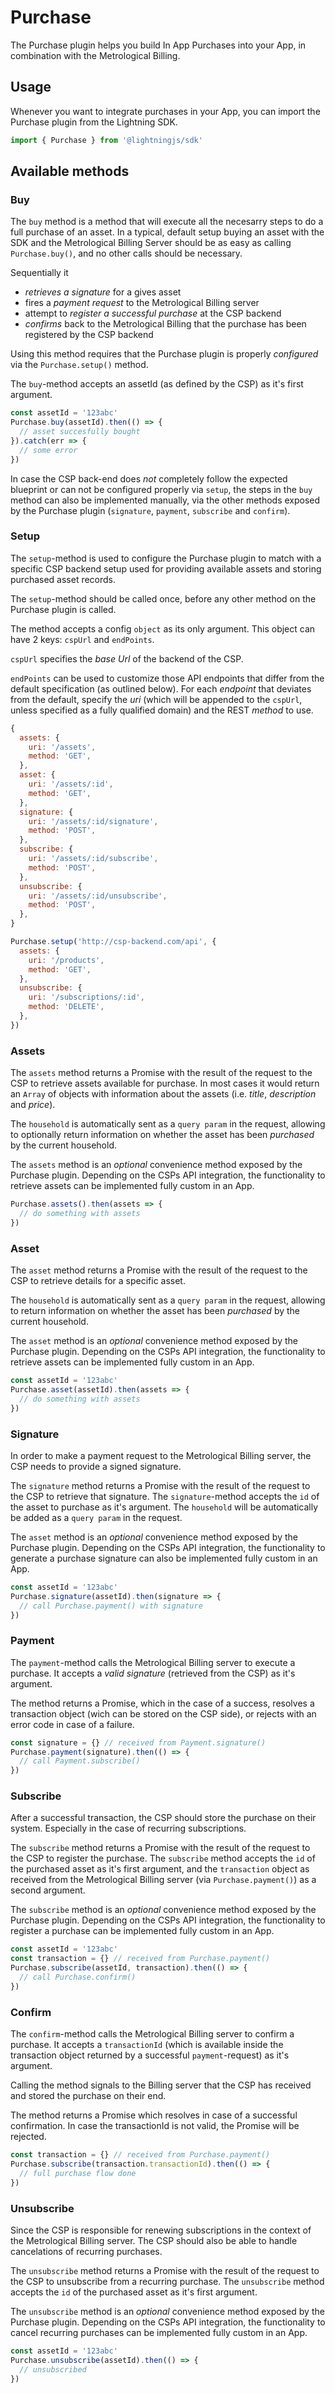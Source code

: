 # Purchase

The Purchase plugin helps you build In App Purchases into your App, in combination with the Metrological Billing.

## Usage

Whenever you want to integrate purchases in your App, you can import the Purchase plugin from the Lightning SDK.

```js
import { Purchase } from '@lightningjs/sdk'
```

## Available methods

### Buy

The `buy` method is a method that will execute all the necesarry steps to do a full purchase of an asset. In a typical, default setup buying an asset with the SDK and the Metrological Billing Server should be as easy as calling `Purchase.buy()`, and no other calls should be necessary.

Sequentially it

- _retrieves a signature_ for a gives asset
- fires a _payment request_ to the Metrological Billing server
- attempt to _register a successful purchase_ at the CSP backend
- _confirms_ back to the Metrological Billing that the purchase has been registered by the CSP backend

Using this method requires that the Purchase plugin is properly _configured_ via the `Purchase.setup()` method.

The `buy`-method accepts an assetId (as defined by the CSP) as it's first argument.

```js
const assetId = '123abc'
Purchase.buy(assetId).then(() => {
  // asset succesfully bought
}).catch(err => {
  // some error
})
```

In case the CSP back-end does _not_ completely follow the expected blueprint or can not be configured properly via `setup`, the steps in the `buy` method can also be implemented manually, via the other methods exposed by the Purchase plugin (`signature`, `payment`, `subscribe` and `confirm`).


### Setup

The `setup`-method is used to configure the Purchase plugin to match with a specific CSP backend setup used for providing available assets and storing purchased asset records.

The `setup`-method should be called once, before any other method on the Purchase plugin is called.

The method accepts a config `object` as its only argument. This object can have 2 keys: `cspUrl` and `endPoints`.

`cspUrl` specifies the _base Url_ of the backend of the CSP.

`endPoints` can be used to customize those API endpoints that differ from the default specification (as outlined below). For each _endpoint_ that deviates from the default, specify the _uri_ (which will be appended to the `cspUrl`, unless specified as a fully qualified domain) and the REST _method_ to use.

```js
{
  assets: {
    uri: '/assets',
    method: 'GET',
  },
  asset: {
    uri: '/assets/:id',
    method: 'GET',
  },
  signature: {
    uri: '/assets/:id/signature',
    method: 'POST',
  },
  subscribe: {
    uri: '/assets/:id/subscribe',
    method: 'POST',
  },
  unsubscribe: {
    uri: '/assets/:id/unsubscribe',
    method: 'POST',
  },
}
```

```js
Purchase.setup('http://csp-backend.com/api', {
  assets: {
    uri: '/products',
    method: 'GET',
  },
  unsubscribe: {
    uri: '/subscriptions/:id',
    method: 'DELETE',
  },
})
```

### Assets

The `assets` method returns a Promise with the result of the request to the CSP to retrieve assets available for purchase. In most cases it would return an `Array` of objects with information about the assets (i.e. _title_, _description_ and _price_).

The `household` is automatically sent as a `query param` in the request, allowing to optionally return information on whether the asset has been _purchased_ by the current household.

The `assets` method is an _optional_ convenience method exposed by the Purchase plugin. Depending on the CSPs API integration, the functionality to retrieve assets can be implemented fully custom in an App.


```js
Purchase.assets().then(assets => {
  // do something with assets
})
```

### Asset

The `asset` method returns a Promise with the result of the request to the CSP to retrieve details for a specific asset.

The `household` is automatically sent as a `query param` in the request, allowing to return information on whether the asset has been _purchased_ by the current household.

The `asset` method is an _optional_ convenience method exposed by the Purchase plugin. Depending on the CSPs API integration, the functionality to retrieve assets can be implemented fully custom in an App.

```js
const assetId = '123abc'
Purchase.asset(assetId).then(assets => {
  // do something with assets
})
```

### Signature

In order to make a payment request to the Metrological Billing server, the CSP needs to provide a signed signature.

The `signature` method returns a Promise with the result of the request to the CSP to retrieve that signature. The `signature`-method accepts the `id` of the asset to purchase as it's argument. The `household` will be automatically be added  as a `query param` in the request.

The `asset` method is an _optional_ convenience method exposed by the Purchase plugin. Depending on the CSPs API integration, the functionality to generate a purchase signature can also be implemented fully custom in an App.

```js
const assetId = '123abc'
Purchase.signature(assetId).then(signature => {
  // call Purchase.payment() with signature
})
```

### Payment

The `payment`-method calls the Metrological Billing server to execute a purchase. It accepts a _valid signature_ (retrieved from the CSP) as it's argument.

The method returns a Promise, which in the case of a success, resolves a transaction object (wich can be stored on the CSP side), or rejects with an error code in case of a failure.

```js
const signature = {} // received from Payment.signature()
Purchase.payment(signature).then(() => {
  // call Payment.subscribe()
})
```
### Subscribe

After a successful transaction, the CSP should store the purchase on their system. Especially in the case of recurring subscriptions.

The `subscribe` method returns a Promise with the result of the request to the CSP to register the purchase. The `subscribe` method accepts the `id` of the purchased asset as it's first argument, and the `transaction` object as received from the Metrological Billing server (via `Purchase.payment()`) as a second argument.

The `subscribe` method is an _optional_ convenience method exposed by the Purchase plugin. Depending on the CSPs API integration, the functionality to register a purchase can be implemented fully custom in an App.

```js
const assetId = '123abc'
const transaction = {} // received from Purchase.payment()
Purchase.subscribe(assetId, transaction).then(() => {
  // call Purchase.confirm()
})
```
### Confirm

The `confirm`-method calls the Metrological Billing server to confirm a purchase. It accepts a `transactionId` (which is available inside the transaction object returned by a successful `payment`-request) as it's argument.

Calling the method signals to the Billing server that the CSP has received and stored the purchase on their end.

The method returns a Promise which resolves in case of a successful confirmation. In case the transactionId is not valid, the Promise will be rejected.

```js
const transaction = {} // received from Purchase.payment()
Purchase.subscribe(transaction.transactionId).then(() => {
  // full purchase flow done
})
```

### Unsubscribe

Since the CSP is responsible for renewing subscriptions in the context of the Metrological Billing server. The CSP should also be able to handle cancelations of recurring purchases.

The `unsubscribe` method returns a Promise with the result of the request to the CSP to unsubscribe from a recurring purchase. The `unsubscribe` method accepts the `id` of the purchased asset as it's first argument.

The `unsubscribe` method is an _optional_ convenience method exposed by the Purchase plugin. Depending on the CSPs API integration, the functionality to cancel recurring purchases can be implemented fully custom in an App.


```js
const assetId = '123abc'
Purchase.unsubscribe(assetId).then(() => {
  // unsubscribed
})
```

